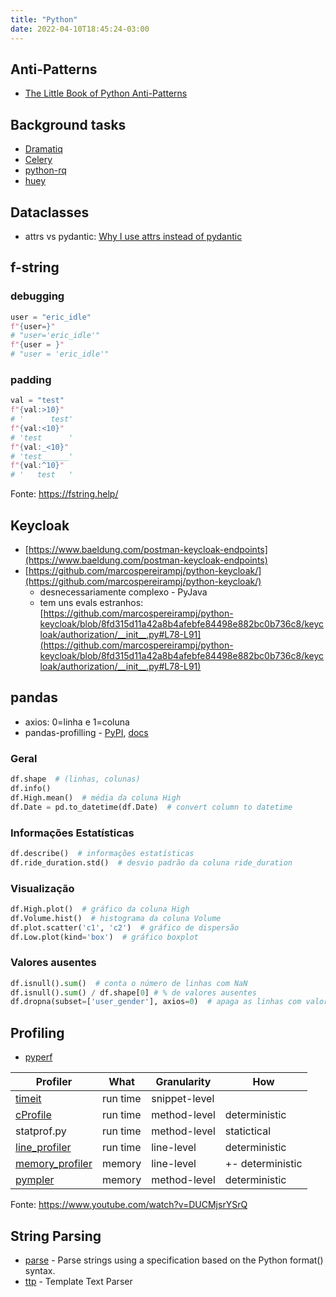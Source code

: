 ```yaml
---
title: "Python"
date: 2022-04-10T18:45:24-03:00
---
```



## Anti-Patterns
- [The Little Book of Python Anti-Patterns](https://docs.quantifiedcode.com/python-anti-patterns/)


## Background tasks
- [Dramatiq](https://dramatiq.io/)
- [Celery](https://github.com/celery/celery)
- [python-rq](https://python-rq.org/)
- [huey](https://github.com/coleifer/huey)


## Dataclasses
- attrs vs pydantic: [Why I use attrs instead of pydantic](https://threeofwands.com/why-i-use-attrs-instead-of-pydantic/)


## f-string

### debugging
```python
user = "eric_idle"
f"{user=}"
# "user='eric_idle'"
f"{user = }"
# "user = 'eric_idle'"
```

### padding

```python
val = "test"
f"{val:>10}"
# '      test'
f"{val:<10}"
# 'test      '
f"{val:_<10}"
# 'test______'
f"{val:^10}"
# '   test   '
```

Fonte: https://fstring.help/


## Keycloak
- [https://www.baeldung.com/postman-keycloak-endpoints](https://www.baeldung.com/postman-keycloak-endpoints)
- [https://github.com/marcospereirampj/python-keycloak/](https://github.com/marcospereirampj/python-keycloak/)
    - desnecessariamente complexo - PyJava
    - tem uns evals estranhos: [https://github.com/marcospereirampj/python-keycloak/blob/8fd315d11a42a8b4afebfe84498e882bc0b736c8/keycloak/authorization/__init__.py#L78-L91](https://github.com/marcospereirampj/python-keycloak/blob/8fd315d11a42a8b4afebfe84498e882bc0b736c8/keycloak/authorization/__init__.py#L78-L91)


## pandas

- axios: 0=linha e 1=coluna
- pandas-profilling - [PyPI](https://pypi.org/project/pandas-profiling/), [docs](https://pandas-profiling.ydata.ai/docs/master/index.html)

### Geral

```python
df.shape  # (linhas, colunas)
df.info()
df.High.mean()  # média da coluna High
df.Date = pd.to_datetime(df.Date)  # convert column to datetime
```


### Informações Estatísticas

```python
df.describe()  # informações estatísticas
df.ride_duration.std()  # desvio padrão da coluna ride_duration
```


### Visualização

```python
df.High.plot()  # gráfico da coluna High
df.Volume.hist()  # histograma da coluna Volume
df.plot.scatter('c1', 'c2')  # gráfico de dispersão
df.Low.plot(kind='box')  # gráfico boxplot
```

### Valores ausentes

```python
df.isnull().sum()  # conta o número de linhas com NaN
df.isnull().sum() / df.shape[0] # % de valores ausentes
df.dropna(subset=['user_gender'], axios=0)  # apaga as linhas com valor NaNs da coluna user_gender
```

## Profiling
- [pyperf](https://github.com/psf/pyperf)

| Profiler | What | Granularity | How |
| --- | --- | --- | --- |
| [timeit](https://docs.python.org/3/library/timeit.html) | run time | snippet-level |  |
| [cProfile](https://docs.python.org/3/library/profile.html#module-cProfile) | run time | method-level | deterministic |
| statprof.py | run time | method-level | statictical |
| [line_profiler](https://github.com/pyutils/line_profiler) | run time | line-level | deterministic |
| [memory_profiler](https://github.com/pythonprofilers/memory_profiler) | memory | line-level | +- deterministic |
| [pympler](https://github.com/pympler/pympler) | memory | method-level | deterministic |

Fonte: https://www.youtube.com/watch?v=DUCMjsrYSrQ


## String Parsing
- [parse](https://github.com/r1chardj0n3s/parse) - Parse strings using a specification based on the Python format() syntax.
- [ttp](https://github.com/dmulyalin/ttp) - Template Text Parser
